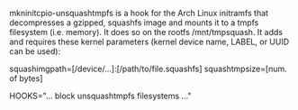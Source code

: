 mkninitcpio-unsquashtmpfs is a hook for the Arch Linux initramfs that decompresses a gzipped, squashfs image and mounts it to a tmpfs filesystem (i.e. memory).  It does so on the rootfs /mnt/tmpsquash.  It adds and requires these kernel parameters (kernel device name, LABEL, or UUID can be used):

   squashimgpath=[/device/...]:[/path/to/file.squashfs]
   squashtmpsize=[num. of bytes]

   HOOKS="... block unsquashtmpfs filesystems ..."
